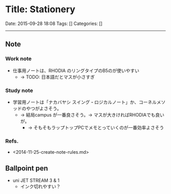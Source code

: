 # Title: Stationery

Date: 2015-09-28 18:08
Tags: []
Categories: []

---

## Note

### Work note

- 仕事用ノートは、RHODIA のリングタイプのB5のが使いやすい
    - -> TODO: 日本語だとマスが小さすぎ

### Study note

- 学習用ノートは「ナカバヤシ スイング・ロジカルノート」か、コーネルメソッドのやつがよさそう。
    - -> 結局campus が一番良さそう。-> マスが大きければRHODIAでも良いが。
        - -> そもそもラップトップPCでメモとっていくのが一番効率よさそう

### Refs.

- <2014-11-25-create-note-rules.md>

## Ballpoint pen

- uni JET STREAM 3 & 1
    - インク切れやすい？

